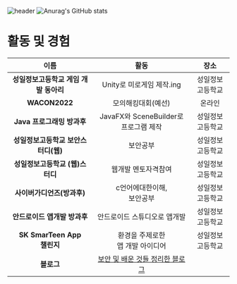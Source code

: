![header](https://capsule-render.vercel.app/api?type=waving&color=6633CC&height=300&section=header&text=KangJuHo%20&fontSize=90)
![Anurag's GitHub stats](https://github-readme-stats.vercel.app/api?username=wngh1212&show_icons=true&theme=radical)<br>

<h1>활동 및 경험</h1>
<hr="2">

| **이름** | **활동** | **장소** |
|:--------:|:--------:|:--------:|
| **성일정보고등학교 게임 개발 동아리** | Unity로 미로게임 제작.ing | 성일정보고등학교 |
| **WACON2022** | 모의해킹대회(예선) | 온라인 |
| **Java 프로그래밍 방과후** | JavaFX와 SceneBuilder로 프로그램 제작 | 성일정보고등학교 |
| **성일정보고등학교 보안스터디(웹)** | 보안공부 | 성일정보고등학교|
| **성일정보고등학교 (웹)스터디** | 웹개발 멘토자격참여 |성일정보고등학교|
| **사이버가디언즈(방과후)** | c언어에대한이해,<br>보안공부 |성일정보고등학교|
| **안드로이드 앱개발 방과후**  |안드로이드 스튜디오로 앱개발 | 성일정보고등학교 |
| **SK SmarTeen App<br>챌린지**  |환경을 주제로한 <br>앱 개발 아이디어 | 성일정보고등학교 |
| **블로그**  |<a href="https://blog.naver.com/winter5622">보안 및 배운 것들 정리한 블로그</a>| |


